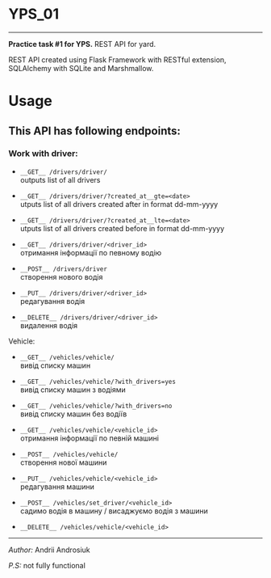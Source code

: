# YPS_01
---

**Practice task #1 for YPS.** REST API for yard.

REST API created using Flask Framework with RESTful extension, SQLAlchemy with SQLite and Marshmallow.

# Usage

## This API has following endpoints:

### Work with driver:
+ `__GET__ /drivers/driver/`<br>outputs list of all drivers

+ `__GET__ /drivers/driver/?created_at__gte=<date>`<br>
utputs list of all drivers created after <date> in format dd-mm-yyyy
+ `__GET__ /drivers/driver/?created_at__lte=<date>`<br>utputs list of all drivers created before <date> in format dd-mm-yyyy

+ `__GET__ /drivers/driver/<driver_id>`<br>
отримання інформації по певному водію
+ `__POST__ /drivers/driver`<br>
створення нового водія
+ `__PUT__ /drivers/driver/<driver_id>`<br>
редагування водія
+ `__DELETE__ /drivers/driver/<driver_id>`<br>
видалення водія

Vehicle:
+ `__GET__ /vehicles/vehicle/`<br>
вивід списку машин
+ `__GET__ /vehicles/vehicle/?with_drivers=yes`<br>
вивід списку машин з водіями
+ `__GET__ /vehicles/vehicle/?with_drivers=no`<br>
вивід списку машин без водіїв

+ `__GET__ /vehicles/vehicle/<vehicle_id>`<br>
отримання інформації по певній машині
+ `__POST__ /vehicles/vehicle/`<br>
створення нової машини
+ `__PUT__ /vehicles/vehicle/<vehicle_id>`<br>
редагування машини
+ `__POST__ /vehicles/set_driver/<vehicle_id>`<br>
садимо водія в машину / висаджуємо водія з машини  
+ `__DELETE__ /vehicles/vehicle/<vehicle_id>`

***
_Author:_ Andrii Androsiuk

_P.S:_ not fully functional
